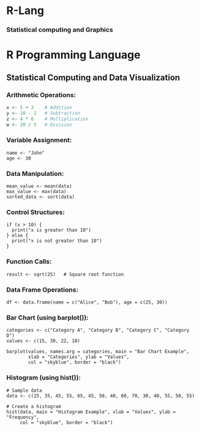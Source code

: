 # R-Lang
### Statistical computing and Graphics

# R Programming Language
## Statistical Computing and Data Visualization

### Arithmetic Operations:
```r
x <- 5 + 3    # Addition
y <- 10 - 2   # Subtraction
z <- 4 * 6    # Multiplication
w <- 20 / 5   # Division
```


### Variable Assignment:
```
name <- "John"
age <- 30
```

### Data Manipulation:
```
mean_value <- mean(data)
max_value <- max(data)
sorted_data <- sort(data)
```

### Control Structures:
```
if (x > 10) {
  print("x is greater than 10")
} else {
  print("x is not greater than 10")
}
```
### Function Calls:
```
result <- sqrt(25)   # Square root function
```

### Data Frame Operations:
```
df <- data.frame(name = c("Alice", "Bob"), age = c(25, 30))

```

### Bar Chart (using barplot()):
```
categories <- c("Category A", "Category B", "Category C", "Category D")
values <- c(15, 30, 22, 10)

barplot(values, names.arg = categories, main = "Bar Chart Example",
        xlab = "Categories", ylab = "Values",
        col = "skyblue", border = "black")

```
### Histogram (using hist()):
```
# Sample data
data <- c(25, 35, 45, 55, 65, 45, 50, 40, 60, 70, 30, 40, 55, 50, 55)

# Create a histogram
hist(data, main = "Histogram Example", xlab = "Values", ylab = "Frequency",
     col = "skyblue", border = "black")

```

